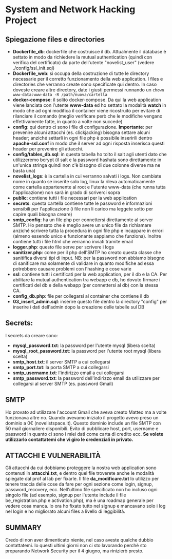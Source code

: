 # System and Network Hacking Project

## Spiegazione files e directories
- **Dockerfile_db**: dockerfile che costruisce il db. Attualmente il database è settato in modo da richiedere la mutual authentication (quindi con verifica del certificato) da parte dell'utente "novelist_user" (vedere ./config/ssl_init.sql)
- **Dockerfile_web**: si occupa della costruzione di tutte le directory necessarie per il corretto funzionamento della web application. I files e directories che verranno create sono specificate qui dentro. In caso doveste creare altre directory, date i giusti permessi runnando un `chown www-data:www-data -R /path/nuova/cartella`
- **docker-compose**: il solito docker-compose. Da qui la web application viene lanciata con l'utente **www-data** ed ho settato la modalità **watch** in modo che ad ogni modifica il container viene ricostruito per evitare di rilanciare il comando (meglio verificare però che le modifiche vengano effettivamente fatte, in quanto a volte non succede)
- **config**: qui dentro ci sono i file di configurazione. **Importante**: per prevenire alcuni attacchi (es. clickjacking) bisogna settare alcuni header; anziché settarli in ogni file php è possibile inseririli dentro **apache-ssl.conf** in modo che il server ad ogni risposta inserisca questi header per prevenire gli attacchi.
- **config/tables_db.sql**: in questa tabella ho tolto il salt agli utenti dato che utilizzeremo bcrypt (il salt e la password hashata sono direttamente in un'unica stringa quindi non c'è bisogno di due colonne diverse ma ne basta una)
- **novelist_logs**: è la cartella in cui verranno salvati i logs. Non cambiate nome in quanto se inserite solo log, linux la rileva automaticamente come cartella appartenente al root e l'utente www-data (che runna tutta l'applicazione) non sarà in grado di scriverci sopra
- **public**: contiene tutti i file necessari per la web application
- **secrets**: questa cartella contiene tutte le password e informazioni sensibili per l'applicazione (i file non li carico ma leggete sotto per capire quali bisogna creare)
- **smtp_config**: ha un file php per connettersi direttamente al server SMTP. Ho pensato che è meglio avere un unico file da richiamare anziché scrivere tutta la procedura in ogni file php e incappare in errori (almeno essendo unico e funzionante sappiamo che funziona). Inoltre contiene tutti i file html che verranno inviati tramite email
- **logger.php**: questo file serve per scrivere i logs
- **sanitizer.php**: come per il php dell'SMTP ho creato questa classe che sanitifica diversi tipi di input. NB: per la password non abbiamo bisogno di sanificare ma solamente di validare in quanto modifiche ad essa potrebbero causare problemi con l'hashing e cose varie
- **ssl**: contiene tutti i certificati per la web application, per il db e la CA. Per abilitare la mutual authentication tra webapp e db, ho dovuto firmare i certificati del db e della webapp (per connettersi al db) con la stessa CA.
- **config_db.php**: file per collegarsi al container che contiene il db
- **03_insert_admin.sql**: inserire questo file dentro la directory "config" per inserire i dati dell'admin dopo la creazione delle tabelle sul DB

## Secrets:
I secrets da creare sono:
- **mysql_password.txt**: la password per l'utente mysql (libera scelta)
- **mysql_root_password.txt**: la password per l'utente root mysql (libera scelta)
- **smtp_host.txt**: il server SMTP a cui collegarsi
- **smtp_port.txt**: la porta SMTP a cui collegarsi
- **smtp_username.txt**: l'indirizzo email a cui collegarsi
- **smtp_password.txt**: la password dell'indirizzo email da utilizzare per collegarsi al server SMTP (es. password Gmail)

## SMTP
Ho provato ad utilizzare l'account Gmail che aveva creato Matteo ma a volte funzionava altre no. Quando avevamo iniziato il progetto avevo preso un dominio a 0€ (novelistspace.it). Questo dominio include un file SMTP con 50 mail giornaliere disponibili. Evito di pubblicare host, port, username e password in quanto ci sono i miei dati come carta di credito ecc. 
**Se volete utilizzarlo contattatemi che vi giro le credenziali in privato.**

## ATTACCHI E VULNERABILITÀ
Gli attacchi da cui dobbiamo proteggere la nostra web application sono contenuti in **attacchi.txt**, e dentro quel file troverete anche le modalità spiegate dal prof al lab per fixarle. Il file **da_modificare.txt** lo utilizzo per tenere traccia delle cose da fare per ogni sezione come login, signup, password_recovery, ecc. Nell'ultimo file specificato non ho incluso ogni singolo file (ad esempio, signup per l'utente include il file be_registration.php e activation.php), ma è una roadmap generale per vedere cosa manca. Io ora ho fixato tutto nel signup e mancavano solo i log nel login e ho migliorato alcuni files a livello di leggibilità.

## SUMMARY
Credo di non aver dimenticato niente, nel caso aveste qualche dubbio contattatemi. Io questi ultimi giorni non ci sto lavorando perchè sto preparando Network Security per il 4 giugno, ma rinizierò presto.